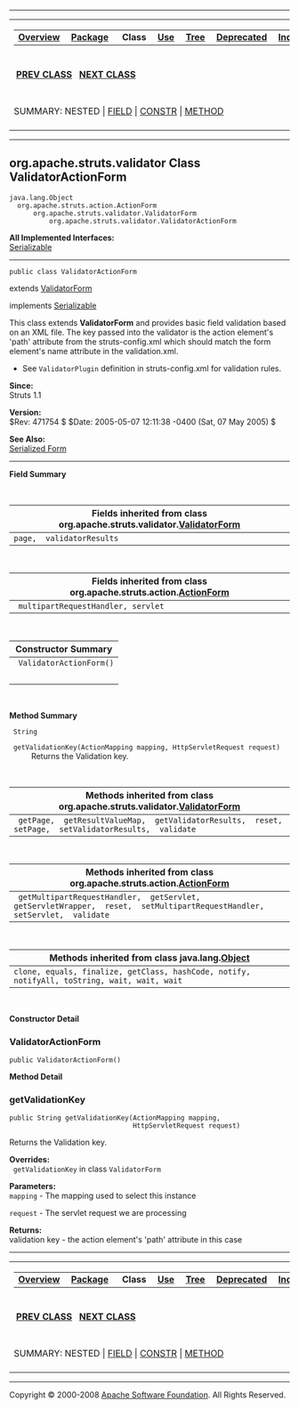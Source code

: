 ------------------------------------------------------------------------

<span id="navbar_top"></span> [](#skip-navbar_top "Skip navigation links")

<table>
<colgroup>
<col width="50%" />
<col width="50%" />
</colgroup>
<tbody>
<tr class="odd">
<td align="left"><span id="navbar_top_firstrow"></span>
<table>
<tbody>
<tr class="odd">
<td align="left"><a href="../../../../overview-summary.html.md"><strong>Overview</strong></a> </td>
<td align="left"><a href="package-summary.html.md"><strong>Package</strong></a> </td>
<td align="left"> <strong>Class</strong> </td>
<td align="left"><a href="class-use/ValidatorActionForm.html.md"><strong>Use</strong></a> </td>
<td align="left"><a href="package-tree.html.md"><strong>Tree</strong></a> </td>
<td align="left"><a href="../../../../deprecated-list.html.md"><strong>Deprecated</strong></a> </td>
<td align="left"><a href="../../../../index-all.html.md"><strong>Index</strong></a> </td>
<td align="left"><a href="../../../../help-doc.html.md"><strong>Help</strong></a> </td>
</tr>
</tbody>
</table></td>
<td align="left"></td>
</tr>
<tr class="even">
<td align="left"> <a href="../../../../org/apache/struts/validator/Resources.html.md" title="class in org.apache.struts.validator"><strong>PREV CLASS</strong></a>   <a href="../../../../org/apache/struts/validator/ValidatorForm.html" title="class in org.apache.struts.validator"><strong>NEXT CLASS</strong></a></td>
<td align="left"><a href="../../../../index.html.md?org/apache/struts/validator/ValidatorActionForm.html"><strong>FRAMES</strong></a>    <a href="ValidatorActionForm.html"><strong>NO FRAMES</strong></a>    
<a href="../../../../allclasses-noframe.html.md"><strong>All Classes</strong></a></td>
</tr>
<tr class="odd">
<td align="left">SUMMARY: NESTED | <a href="#fields_inherited_from_class_org.apache.struts.validator.ValidatorForm">FIELD</a> | <a href="#constructor_summary">CONSTR</a> | <a href="#method_summary">METHOD</a></td>
<td align="left">DETAIL: FIELD | <a href="#constructor_detail">CONSTR</a> | <a href="#method_detail">METHOD</a></td>
</tr>
</tbody>
</table>

<span id="skip-navbar_top"></span>

------------------------------------------------------------------------

org.apache.struts.validator
 Class ValidatorActionForm
---------------------------

    java.lang.Object
      org.apache.struts.action.ActionForm
          org.apache.struts.validator.ValidatorForm
              org.apache.struts.validator.ValidatorActionForm

**All Implemented Interfaces:**  
[Serializable](http://java.sun.com/j2se/1.4.2/docs/api/java/io/Serializable.html.md?is-external=true "class or interface in java.io")

------------------------------------------------------------------------

    public class ValidatorActionForm

extends [ValidatorForm](../../../../org/apache/struts/validator/ValidatorForm.html.md "class in org.apache.struts.validator")

implements [Serializable](http://java.sun.com/j2se/1.4.2/docs/api/java/io/Serializable.html.md?is-external=true "class or interface in java.io")

This class extends **ValidatorForm** and provides basic field validation based on an XML file. The key passed into the validator is the action element's 'path' attribute from the struts-config.xml which should match the form element's name attribute in the validation.xml.

-   See `ValidatorPlugin` definition in struts-config.xml for validation rules.

**Since:**  
Struts 1.1

**Version:**  
$Rev: 471754 $ $Date: 2005-05-07 12:11:38 -0400 (Sat, 07 May 2005) $

**See Also:**  
[Serialized Form](../../../../serialized-form.html.md#org.apache.struts.validator.ValidatorActionForm)

------------------------------------------------------------------------

<span id="field_summary"></span>

**Field Summary**

 <span id="fields_inherited_from_class_org.apache.struts.validator.ValidatorForm"></span>

| **Fields inherited from class org.apache.struts.validator.[ValidatorForm](../../../../org/apache/struts/validator/ValidatorForm.html.md "class in org.apache.struts.validator")** |
|--------------------------------------------------------------------------------------------------------------------------------------------------------------------------------|
| `page,  validatorResults`                                                                                                                                                      |

 <span id="fields_inherited_from_class_org.apache.struts.action.ActionForm"></span>

| **Fields inherited from class org.apache.struts.action.[ActionForm](../../../../org/apache/struts/action/ActionForm.html.md "class in org.apache.struts.action")** |
|-----------------------------------------------------------------------------------------------------------------------------------------------------------------|
| ` multipartRequestHandler, servlet`                                                                                                                             |

  <span id="constructor_summary"></span>

| **Constructor Summary**  |
|--------------------------|
| ` ValidatorActionForm()` 
                           |

  <span id="method_summary"></span>

**Method Summary**

` String`

` getValidationKey(ActionMapping mapping, HttpServletRequest request)`
           Returns the Validation key.

 <span id="methods_inherited_from_class_org.apache.struts.validator.ValidatorForm"></span>

| **Methods inherited from class org.apache.struts.validator.[ValidatorForm](../../../../org/apache/struts/validator/ValidatorForm.html.md "class in org.apache.struts.validator")** |
|---------------------------------------------------------------------------------------------------------------------------------------------------------------------------------|
| ` getPage,  getResultValueMap,  getValidatorResults,  reset,  setPage,  setValidatorResults,  validate`                                                                         |

 <span id="methods_inherited_from_class_org.apache.struts.action.ActionForm"></span>

| **Methods inherited from class org.apache.struts.action.[ActionForm](../../../../org/apache/struts/action/ActionForm.html.md "class in org.apache.struts.action")** |
|------------------------------------------------------------------------------------------------------------------------------------------------------------------|
| ` getMultipartRequestHandler,  getServlet,  getServletWrapper,  reset,  setMultipartRequestHandler,  setServlet,  validate`                                      |

 <span id="methods_inherited_from_class_java.lang.Object"></span>

| **Methods inherited from class java.lang.[Object](http://java.sun.com/j2se/1.4.2/docs/api/java/lang/Object.html.md?is-external=true "class or interface in java.lang")** |
|-----------------------------------------------------------------------------------------------------------------------------------------------------------------------|
| `clone, equals, finalize, getClass, hashCode, notify, notifyAll, toString, wait, wait, wait`                                                                          |

 

<span id="constructor_detail"></span>

**Constructor Detail**

### ValidatorActionForm

    public ValidatorActionForm()

<span id="method_detail"></span>

**Method Detail**

### getValidationKey

    public String getValidationKey(ActionMapping mapping,
                                   HttpServletRequest request)

Returns the Validation key.

**Overrides:**  
` getValidationKey` in class `ValidatorForm`

<!-- -->

**Parameters:**  
`mapping` - The mapping used to select this instance

`request` - The servlet request we are processing

**Returns:**  
validation key - the action element's 'path' attribute in this case

------------------------------------------------------------------------

<span id="navbar_bottom"></span> [](#skip-navbar_bottom "Skip navigation links")

<table>
<colgroup>
<col width="50%" />
<col width="50%" />
</colgroup>
<tbody>
<tr class="odd">
<td align="left"><span id="navbar_bottom_firstrow"></span>
<table>
<tbody>
<tr class="odd">
<td align="left"><a href="../../../../overview-summary.html.md"><strong>Overview</strong></a> </td>
<td align="left"><a href="package-summary.html.md"><strong>Package</strong></a> </td>
<td align="left"> <strong>Class</strong> </td>
<td align="left"><a href="class-use/ValidatorActionForm.html.md"><strong>Use</strong></a> </td>
<td align="left"><a href="package-tree.html.md"><strong>Tree</strong></a> </td>
<td align="left"><a href="../../../../deprecated-list.html.md"><strong>Deprecated</strong></a> </td>
<td align="left"><a href="../../../../index-all.html.md"><strong>Index</strong></a> </td>
<td align="left"><a href="../../../../help-doc.html.md"><strong>Help</strong></a> </td>
</tr>
</tbody>
</table></td>
<td align="left"></td>
</tr>
<tr class="even">
<td align="left"> <a href="../../../../org/apache/struts/validator/Resources.html.md" title="class in org.apache.struts.validator"><strong>PREV CLASS</strong></a>   <a href="../../../../org/apache/struts/validator/ValidatorForm.html" title="class in org.apache.struts.validator"><strong>NEXT CLASS</strong></a></td>
<td align="left"><a href="../../../../index.html.md?org/apache/struts/validator/ValidatorActionForm.html"><strong>FRAMES</strong></a>    <a href="ValidatorActionForm.html"><strong>NO FRAMES</strong></a>    
<a href="../../../../allclasses-noframe.html.md"><strong>All Classes</strong></a></td>
</tr>
<tr class="odd">
<td align="left">SUMMARY: NESTED | <a href="#fields_inherited_from_class_org.apache.struts.validator.ValidatorForm">FIELD</a> | <a href="#constructor_summary">CONSTR</a> | <a href="#method_summary">METHOD</a></td>
<td align="left">DETAIL: FIELD | <a href="#constructor_detail">CONSTR</a> | <a href="#method_detail">METHOD</a></td>
</tr>
</tbody>
</table>

<span id="skip-navbar_bottom"></span>

------------------------------------------------------------------------

Copyright © 2000-2008 [Apache Software Foundation](http://www.apache.org/). All Rights Reserved.

